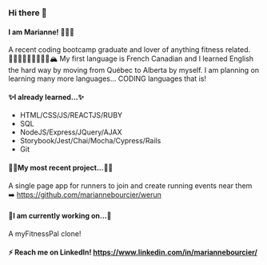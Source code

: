 ### Hi there 👋 
#### I am Marianne! 💁🏻‍♀️
A recent coding bootcamp graduate and lover of anything fitness related. 🏋🏻‍♂️🚴🏻‍♀️🏃🏻‍♀️🏔
My first language is French Canadian and I learned English the hard way by moving from Québec to Alberta by myself.
I am planning on learning many more languages... CODING languages that is!

#### ✨I already learned...✨
- HTML/CSS/JS/REACTJS/RUBY
- SQL
- NodeJS/Express/JQuery/AJAX
- Storybook/Jest/Chai/Mocha/Cypress/Rails
- Git

#### 💃🏻My most recent project...💃🏻
A single page app for runners to join and create running events near them ➡️ 
https://github.com/mariannebourcier/werun

#### 🦋I am currently working on...🦋

A myFitnessPal clone!

#### ⚡️ Reach me on LinkedIn! https://www.linkedin.com/in/mariannebourcier/


<!--
**mariannebourcier/mariannebourcier** is a ✨ _special_ ✨ repository because its `README.md` (this file) appears on your GitHub profile.

Here are some ideas to get you started:
🧘
- 🔭 I’m currently working on ...
- 🌱 I’m currently learning ...
- 👯 I’m looking to collaborate on ...
- 🤔 I’m looking for help with ...
- 💬 Ask me about ...
- 📫 How to reach me: ...
- 😄 Pronouns: ...
- ⚡ Fun fact: ...
-->

